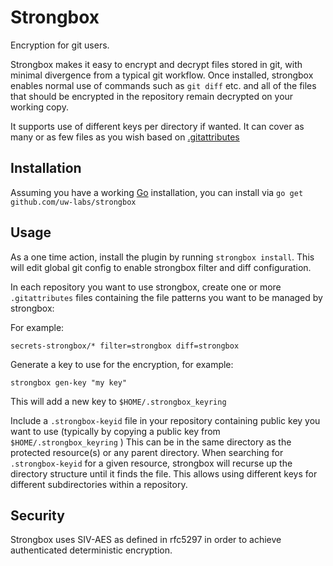 # Strongbox

Encryption for git users.

Strongbox makes it easy to encrypt and decrypt files stored in git, with minimal divergence from a typical git workflow.  Once installed, strongbox enables normal use of commands such as `git diff` etc. and all of the files that should be encrypted in the repository remain decrypted on your working copy.

It supports use of different keys per directory if wanted.  It can cover as many or as few files as you wish based on [.gitattributes](https://www.git-scm.com/docs/gitattributes)

## Installation

Assuming you have a working [Go](https://golang.org) installation, you can install via `go get github.com/uw-labs/strongbox`

## Usage

As a one time action, install the plugin by running `strongbox install`. This will edit global git config to enable strongbox filter and diff configuration.

In each repository you want to use strongbox, create one or more `.gitattributes` files containing the file patterns you want to be managed by strongbox:

For example:
```
secrets-strongbox/* filter=strongbox diff=strongbox
```

Generate a key to use for the encryption, for example:

```
strongbox gen-key "my key"
```
This will add a new key to `$HOME/.strongbox_keyring`

Include a `.strongbox-keyid` file in your repository containing public key you want to use (typically by copying a public key from `$HOME/.strongbox_keyring` )  This can be in the same directory as the protected resource(s) or any parent directory.   When searching for `.strongbox-keyid` for a given resource, strongbox will recurse up the directory structure until it finds the file.  This allows using different keys for different subdirectories within a repository.


## Security

Strongbox uses SIV-AES as defined in rfc5297 in order to achieve authenticated deterministic encryption.

